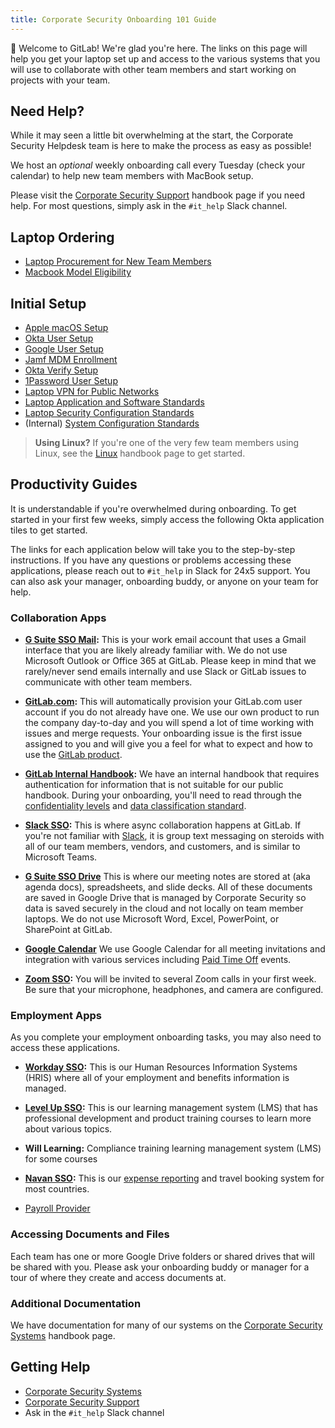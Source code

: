 ```yaml
---
title: Corporate Security Onboarding 101 Guide
---
```


👋 Welcome to GitLab! We're glad you're here. The links on this page will help you get your laptop set up and access to the various systems that you will use to collaborate with other team members and start working on projects with your team.

## Need Help?

While it may seen a little bit overwhelming at the start, the Corporate Security Helpdesk team is here to make the process as easy as possible!

We host an *optional* weekly onboarding call every Tuesday (check your calendar) to help new team members with MacBook setup.

Please visit the [Corporate Security Support](/handbook/security/corporate/support) handbook page if you need help. For most questions, simply ask in the `#it_help` Slack channel.

## Laptop Ordering

- [Laptop Procurement for New Team Members](/handbook/security/corporate/services/laptops/onboarding)
- [Macbook Model Eligibility](/handbook/security/corporate/services/laptops/hardware#macbook-model-eligibility)

## Initial Setup

- [Apple macOS Setup](/handbook/security/corporate/systems/macos/setup)
- [Okta User Setup](/handbook/security/corporate/systems/okta/user/setup)
- [Google User Setup](/handbook/security/corporate/systems/google/user/user/setup)
- [Jamf MDM Enrollment](/handbook/security/corporate/systems/jamf/setup)
- [Okta Verify Setup](/handbook/security/corporate/systems/okta/verify/macos)
- [1Password User Setup](/handbook/security/corporate/systems/1password/setup)
- [Laptop VPN for Public Networks](/handbook/security/corporate/systems/vpn/setup)
- [Laptop Application and Software Standards](/handbook/security/corporate/services/laptops/software)
- [Laptop Security Configuration Standards](/handbook/security/corporate/services/laptops/security)
- (Internal) [System Configuration Standards](https://internal.gitlab.com/handbook/it/it-security/system-configuration/)

> **Using Linux?** If you're one of the very few team members using Linux, see the [Linux](/handbook/security/corporate/systems/linux) handbook page to get started.

## Productivity Guides

It is understandable if you're overwhelmed during onboarding. To get started in your first few weeks, simply access the following Okta application tiles to get started.

The links for each application below will take you to the step-by-step instructions. If you have any questions or problems accessing these applications, please reach out to `#it_help` in Slack for 24x5 support. You can also ask your manager, onboarding buddy, or anyone on your team for help.

### Collaboration Apps

- **[G Suite SSO Mail](/handbook/security/corporate/systems/google/mail/setup):** This is your work email account that uses a Gmail interface that you are likely already familiar with. We do not use Microsoft Outlook or Office 365 at GitLab. Please keep in mind that we rarely/never send emails internally and use Slack or GitLab issues to communicate with other team members.

- **[GitLab.com](/handbook/security/corporate/systems/gitlab/com/setup):** This will automatically provision your GitLab.com user account if you do not already have one. We use our own product to run the company day-to-day and you will spend a lot of time working with issues and merge requests. Your onboarding issue is the first issue assigned to you and will give you a feel for what to expect and how to use the [GitLab product](https://about.gitlab.com/features/).

- **[GitLab Internal Handbook](https://internal.gitlab.com):** We have an internal handbook that requires authentication for information that is not suitable for our public handbook. During your onboarding, you'll need to read through  the [confidentiality levels](/handbook/communication/confidentiality-levels/) and [data classification standard](/handbook/security/standards/data-classification-standard/).

- **[Slack SSO](/handbook/security/corporate/systems/slack/setup):** This is where async collaboration happens at GitLab. If you're not familiar with [Slack](https://slack.com/help/categories/360000049043), it is group text messaging on steroids with all of our team members, vendors, and customers, and is similar to Microsoft Teams.

- **[G Suite SSO Drive](/handbook/security/corporate/systems/google/drive/setup)** This is where our meeting notes are stored at (aka agenda docs), spreadsheets, and slide decks. All of these documents are saved in Google Drive that is managed by Corporate Security so data is saved securely in the cloud and not locally on team member laptops. We do not use Microsoft Word, Excel, PowerPoint, or SharePoint at GitLab.

- **[Google Calendar](/handbook/security/corporate/systems/google/calendar/setup)** We use Google Calendar for all meeting invitations and integration with various services including [Paid Time Off](/handbook/people-group/paid-time-off/) events.

- **[Zoom SSO](/handbook/security/corporate/systems/zoom/setup):** You will be invited to several Zoom calls in your first week. Be sure that your microphone, headphones, and camera are configured.

### Employment Apps

As you complete your employment onboarding tasks, you may also need to access these applications.

- **[Workday SSO](/handbook/people-group/workday-guide/):** This is our Human Resources Information Systems (HRIS) where all of your employment and benefits information is managed.

- **[Level Up SSO](/handbook/people-group/learning-and-development/level-up/):** This is our learning management system (LMS) that has professional development and product training courses to learn more about various topics.

- **Will Learning:** Compliance training learning management system (LMS) for some courses

- **[Navan SSO](/handbook/business-technology/enterprise-applications/guides/navan-expense-guide/):** This is our [expense reporting](https://internal.gitlab.com/handbook/finance/expenses/) and travel booking system for most countries.

- [Payroll Provider](https://internal.gitlab.com/handbook/finance/payroll/#legal-entity-payroll-providers)

### Accessing Documents and Files

Each team has one or more Google Drive folders or shared drives that will be shared with you. Please ask your onboarding buddy or manager for a tour of where they create and access documents at.

### Additional Documentation

We have documentation for many of our systems on the [Corporate Security Systems](/handbook/security/corporate/systems) handbook page.

## Getting Help

- [Corporate Security Systems](/handbook/security/corporate/systems)
- [Corporate Security Support](/handbook/security/corporate/support)
- Ask in the `#it_help` Slack channel
